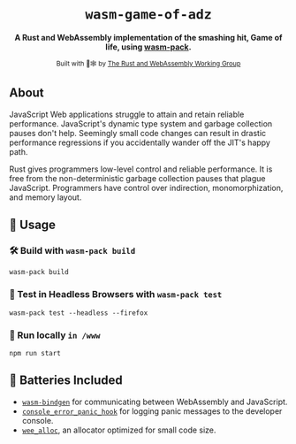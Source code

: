 <div align="center">

  <h1><code>wasm-game-of-adz</code></h1>

<strong>A Rust and WebAssembly implementation of the smashing hit, Game of life, using <a href="https://github.com/rustwasm/wasm-pack">wasm-pack</a>.</strong>

<sub>Built with 🦀🕸 by <a href="https://rustwasm.github.io/">The Rust and WebAssembly Working Group</a></sub>

</div>

## About

JavaScript Web applications struggle to attain and retain reliable performance. JavaScript's dynamic type system and garbage collection pauses don't help. Seemingly small code changes can result in drastic performance regressions if you accidentally wander off the JIT's happy path.

Rust gives programmers low-level control and reliable performance. It is free from the non-deterministic garbage collection pauses that plague JavaScript. Programmers have control over indirection, monomorphization, and memory layout.

## 🚴 Usage

### 🛠️ Build with `wasm-pack build`

```
wasm-pack build
```

### 🔬 Test in Headless Browsers with `wasm-pack test`

```
wasm-pack test --headless --firefox
```

### 🎁 Run locally `in /www`

```
npm run start
```

## 🔋 Batteries Included

- [`wasm-bindgen`](https://github.com/rustwasm/wasm-bindgen) for communicating
  between WebAssembly and JavaScript.
- [`console_error_panic_hook`](https://github.com/rustwasm/console_error_panic_hook)
  for logging panic messages to the developer console.
- [`wee_alloc`](https://github.com/rustwasm/wee_alloc), an allocator optimized
  for small code size.
